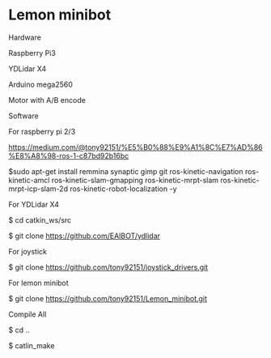 # Lemon minibot


Hardware

Raspberry Pi3

YDLidar X4

Arduino mega2560

Motor with A/B encode

Software

For raspberry pi 2/3

https://medium.com/@tony92151/%E5%B0%88%E9%A1%8C%E7%AD%86%E8%A8%98-ros-1-c87bd92b16bc

$sudo apt-get install remmina synaptic gimp git ros-kinetic-navigation ros-kinetic-amcl ros-kinetic-slam-gmapping ros-kinetic-mrpt-slam ros-kinetic-mrpt-icp-slam-2d ros-kinetic-robot-localization -y

For YDLidar X4

$ cd catkin_ws/src

$ git clone https://github.com/EAIBOT/ydlidar


For joystick

$ git clone https://github.com/tony92151/joystick_drivers.git

For lemon minibot

$ git clone https://github.com/tony92151/Lemon_minibot.git

Compile All

$ cd ..

$ catlin_make
